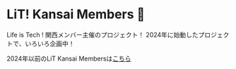 # LiT! Kansai Members 🌈
Life is Tech ! 関西メンバー主催のプロジェクト！
2024年に始動したプロジェクトで、いろいろ企画中！

2024年以前のLiT Kansai Membersは[こちら](https://github.com/lit-kansai-members)
